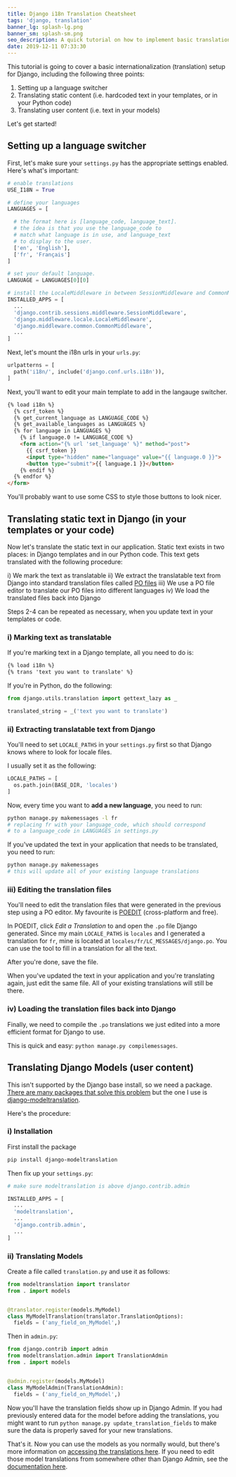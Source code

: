```yaml
---
title: Django i18n Translation Cheatsheet
tags: 'django, translation'
banner_lg: splash-lg.png
banner_sm: splash-sm.png
seo_description: A quick tutorial on how to implement basic translation in Django
date: 2019-12-11 07:33:30
---
```



This tutorial is going to cover a basic internationalization (translation) setup for Django, including the following three points:

1. Setting up a language switcher
2. Translating static content (i.e. hardcoded text in your templates, or in your Python code)
3. Translating user content (i.e. text in your models)

Let's get started!


## Setting up a language switcher

First, let's make sure your `settings.py` has the appropriate settings enabled.  Here's what's important:

```python
# enable translations
USE_I18N = True

# define your languages
LANGUAGES = [

  # the format here is [language_code, language_text].
  # the idea is that you use the language_code to 
  # match what language is in use, and language_text
  # to display to the user.  
  ['en', 'English'],
  ['fr', 'Français']
]

# set your default language.
LANGUAGE = LANGUAGES[0][0]

# install the LocaleMiddleware in between SessionMiddleware and CommonMiddleware
INSTALLED_APPS = [
  ...
  'django.contrib.sessions.middleware.SessionMiddleware',
  'django.middleware.locale.LocaleMiddleware',
  'django.middleware.common.CommonMiddleware',
  ...
]

```

Next, let's mount the i18n urls in your `urls.py`:

```python
urlpatterns = [
  path('i18n/', include('django.conf.urls.i18n')),
]
```

Next, you'll want to edit your main template to add in the langauge switcher. 

```html
{% load i18n %}
  {% csrf_token %}
  {% get_current_language as LANGUAGE_CODE %}
  {% get_available_languages as LANGUAGES %}
  {% for language in LANGUAGES %}
    {% if language.0 != LANGUAGE_CODE %}
    <form action="{% url 'set_language' %}" method="post">
      {{ csrf_token }}
      <input type="hidden" name="language" value="{{ language.0 }}">
      <button type="submit">{{ language.1 }}</button>
    {% endif %}
  {% endfor %}
</form>
```

You'll probably want to use some CSS to style those buttons to look nicer.


## Translating static text in Django (in your templates or your code)

Now let's translate the static text in our application.  Static text exists in two places: in Django templates and in our Python code.  This text gets translated with the following procedure:

i) We mark the text as translatable
ii) We extract the translatable text from Django into standard translation files called [PO files](https://www.gnu.org/software/gettext/manual/html_node/PO-Files.html)
iii) We use a PO file editor to translate our PO files into different languages
iv) We load the translated files back into Django

Steps 2-4 can be repeated as necessary, when you update text in your templates or code.


### i) Marking text as translatable

If you're marking text in a Django template, all you need to do is: 

```html
{% load i18n %}
{% trans 'text you want to translate' %}
```

If you're in Python, do the following:

```python
from django.utils.translation import gettext_lazy as _

translated_string = _('text you want to translate')
```


### ii) Extracting translatable text from Django

You'll need to set `LOCALE_PATHS` in your `settings.py` first so that Django knows where to look for locale files.

I usually set it as the following:

```python
LOCALE_PATHS = [
  os.path.join(BASE_DIR, 'locales')
]
```

Now, every time you want to __add a new language__, you need to run:

```bash
python manage.py makemessages -l fr
# replacing fr with your language_code, which should correspond 
# to a language_code in LANGUAGES in settings.py
```

If you've updated the text in your application that needs to be translated, you need to run:

```bash
python manage.py makemessages
# this will update all of your existing language translations
```

### iii) Editing the translation files

You'll need to edit the translation files that were generated in the previous step using a PO editor.  My favourite is [POEDIT](https://poedit.net/) (cross-platform and free).

In POEDIT, click _Edit a Translation_ to and open the `.po` file Django generated.  Since my main `LOCALE_PATHS` is `locales` and I generated a translation for `fr`, mine is located at `locales/fr/LC_MESSAGES/django.po`.  You can use the tool to fill in a translation for all the text.

After you're done, save the file.

When you've updated the text in your application and you're translating again, just edit the same file.  All of your existing translations will still be there.


### iv) Loading the translation files back into Django

Finally, we need to compile the `.po` translations we just edited into a more efficient format for Django to use.

This is quick and easy: `python manage.py compilemessages`.


## Translating Django Models (user content)

This isn't supported by the Django base install, so we need a package.  [There are many packages that solve this problem](https://djangopackages.org/grids/g/model-translation/) but the one I use is [django-modeltranslation](https://django-modeltranslation.readthedocs.io/en/latest/index.html).

Here's the procedure:


### i) Installation

First install the package

```bash
pip install django-modeltranslation
```

Then fix up your `settings.py`:

```python
# make sure modeltranslation is above django.contrib.admin

INSTALLED_APPS = [
  ...
  'modeltranslation',
  ...
  'django.contrib.admin',
  ...
]
```


### ii) Translating Models

Create a file called `translation.py` and use it as follows:

```python
from modeltranslation import translator
from . import models


@translator.register(models.MyModel)
class MyModelTranslation(translator.TranslationOptions):
  fields = ('any_field_on_MyModel',)
```

Then in `admin.py`:

```python
from django.contrib import admin
from modeltranslation.admin import TranslationAdmin
from . import models


@admin.register(models.MyModel)
class MyModelAdmin(TranslationAdmin):
  fields = ('any_field_on_MyModel',)
```

Now you'll have the translation fields show up in Django Admin.  If you had previously entered data for the model before adding the translations, you might want to run `python manage.py update_translation_fields` to make sure the data is properly saved for your new translations.

That's it.  Now you can use the models as you normally would, but there's more information on [accessing the translations here](https://django-modeltranslation.readthedocs.io/en/latest/usage.html).  If you need to edit those model translations from somewhere other than Django Admin, see the [documentation here](https://django-modeltranslation.readthedocs.io/en/latest/forms.html).
